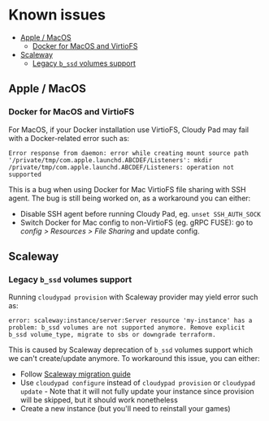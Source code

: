 # Known issues

- [Apple / MacOS](#apple--macos)
  - [Docker for MacOS and VirtioFS](#docker-for-macos-and-virtiofs)
- [Scaleway](#scaleway)
  - [Legacy `b_ssd` volumes support](#legacy-b_ssd-volumes-support)

## Apple / MacOS

### Docker for MacOS and VirtioFS 

For MacOS, if your Docker installation use VirtioFS, Cloudy Pad may fail with a Docker-related error such as: 

```
Error response from daemon: error while creating mount source path '/private/tmp/com.apple.launchd.ABCDEF/Listeners': mkdir /private/tmp/com.apple.launchd.ABCDEF/Listeners: operation not supported
```

This is a bug when using Docker for Mac VirtioFS file sharing with SSH agent. The bug is still being worked on, as a workaround you can either:

- Disable SSH agent before running Cloudy Pad, eg. `unset SSH_AUTH_SOCK`
- Switch Docker for Mac config to non-VirtioFS (eg. gRPC FUSE): go to _config > Resources > File Sharing_ and update config. 

## Scaleway

### Legacy `b_ssd` volumes support

Running `cloudypad provision` with Scaleway provider may yield error such as:

```
error: scaleway:instance/server:Server resource 'my-instance' has a problem: b_ssd volumes are not supported anymore. Remove explicit b_ssd volume_type, migrate to sbs or downgrade terraform.
```

This is caused by Scaleway deprecation of `b_ssd` volumes support which we can't create/update anymore. To workaround this issue, you can either:

- Follow [Scaleway migration guide](https://www.scaleway.com/en/docs/instances/how-to/migrate-volumes-snapshots-to-sbs/#migrating-using-the-instance-apicli-migration-endpoint-plan-and-apply)
- Use `cloudypad configure` instead of `cloudypad provision` or `cloudypad update` - Note that it will not fully update your instance since provision will be skipped, but it should work nonetheless
- Create a new instance (but you'll need to reinstall your games)
